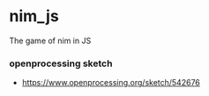 # nim_js
The game of nim in JS

### openprocessing sketch
* https://www.openprocessing.org/sketch/542676
